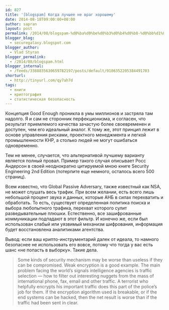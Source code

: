 ```yaml
---
id: 827
title: '[blogspam] Когда лучшее не враг хорошему'
date: 2014-08-18T09:00:00+00:00
author: sapran
layout: post
permalink: /2014/08/blogspam-%d0%ba%d0%be%d0%b3%d0%b4%d0%b0-%d0%bb%d1%83%d1%87%d1%88%d0%b5%d0%b5-%d0%bd%d0%b5-%d0%b2%d1%80%d0%b0%d0%b3-%d1%85%d0%be%d1%80%d0%be%d1%88%d0%b5%d0%bc%d1%83/
blogger_blog:
  - securegalaxy.blogspot.com
blogger_author:
  - Vlad Styran
blogger_permalink:
  - /2014/08/blogspam.html
blogger_internal:
  - /feeds/3388835630659782197/posts/default/9186352205384491703
shorturl:
  - http://tinyurl.com/qy7ah7d
tags:
  - книги
  - криптография
  - статистическая безопасность
---
```

Концепция Good Enough проникла в умы миллионов и застряла там надолго. Я и сам не сторонник перфекционизма, и согласен, что результат приемлемого качества зачастую более своевременен и доступен, чем его идеальный аналог. К тому же, этот принцип лежит в основе управления рисками, проектного менеджмента и легкой промышленности КНР, а столько людей не могут ошибаться одновременно.

Тем не менее, случается, что альтернативой лучшему варианту является полный провал. Пример такого случая описывает Росс Андерсон в своей неоднократно цитируемой мною книге Security Engineering 2nd Edition (потерпите еще немного, осталось всего 500 страниц).

Всем известно, что Global Passive Adversary, также известный как NSA, не может слушать весь трафик. При всем желании, есть всего лишь небольшой процент звука и данных, которые АНБ в силах перехватить и обработать. То есть, существует определенная политика поиска и выбора любопытного трафика, перехват которого сулит разведывательные плюшки. Естественно, все зашифрованные коммуникации подпадают в этот фильтр. И конечно же, если был использован слабый или уязвимый механизм шифрования, информация будет восстановлена аналитиками агентства.

Вывод: если ваш крипто-инструментарий далек от идеала, то намного безопаснее не использовать его вовсе, потому что тогда у вас есть шанс &#171;не попасть в выборку&#187;. Такие дела.
  


> Some kinds of security mechanism may be worse than useless if they can be compromised. Weak encryption is a good example. The main problem facing the world’s signals intelligence agencies is traffic selection — how to filter out interesting nuggets from the mass of international phone, fax, email and other traffic. A terrorist who helpfully encrypts his important traffic does this part of the police’s job for them. If the encryption algorithm used is breakable, or if the end systems can be hacked, then the net result is worse than if the traffic had been sent in clear.</p><div class="addtoany_share_save_container addtoany_content_bottom">
  <div class="a2a_kit a2a_kit_size_32 addtoany_list a2a_target" id="wpa2a_310">
    <a class="a2a_button_facebook" href="http://www.addtoany.com/add_to/facebook?linkurl=https%3A%2F%2Fblog.styran.com%2F2014%2F08%2Fblogspam-%25d0%25ba%25d0%25be%25d0%25b3%25d0%25b4%25d0%25b0-%25d0%25bb%25d1%2583%25d1%2587%25d1%2588%25d0%25b5%25d0%25b5-%25d0%25bd%25d0%25b5-%25d0%25b2%25d1%2580%25d0%25b0%25d0%25b3-%25d1%2585%25d0%25be%25d1%2580%25d0%25be%25d1%2588%25d0%25b5%25d0%25bc%25d1%2583%2F&linkname=%5Bblogspam%5D%20%D0%9A%D0%BE%D0%B3%D0%B4%D0%B0%20%D0%BB%D1%83%D1%87%D1%88%D0%B5%D0%B5%20%D0%BD%D0%B5%20%D0%B2%D1%80%D0%B0%D0%B3%20%D1%85%D0%BE%D1%80%D0%BE%D1%88%D0%B5%D0%BC%D1%83" title="Facebook" rel="nofollow" target="_blank"></a><a class="a2a_button_twitter" href="http://www.addtoany.com/add_to/twitter?linkurl=https%3A%2F%2Fblog.styran.com%2F2014%2F08%2Fblogspam-%25d0%25ba%25d0%25be%25d0%25b3%25d0%25b4%25d0%25b0-%25d0%25bb%25d1%2583%25d1%2587%25d1%2588%25d0%25b5%25d0%25b5-%25d0%25bd%25d0%25b5-%25d0%25b2%25d1%2580%25d0%25b0%25d0%25b3-%25d1%2585%25d0%25be%25d1%2580%25d0%25be%25d1%2588%25d0%25b5%25d0%25bc%25d1%2583%2F&linkname=%5Bblogspam%5D%20%D0%9A%D0%BE%D0%B3%D0%B4%D0%B0%20%D0%BB%D1%83%D1%87%D1%88%D0%B5%D0%B5%20%D0%BD%D0%B5%20%D0%B2%D1%80%D0%B0%D0%B3%20%D1%85%D0%BE%D1%80%D0%BE%D1%88%D0%B5%D0%BC%D1%83" title="Twitter" rel="nofollow" target="_blank"></a><a class="a2a_button_google_plus" href="http://www.addtoany.com/add_to/google_plus?linkurl=https%3A%2F%2Fblog.styran.com%2F2014%2F08%2Fblogspam-%25d0%25ba%25d0%25be%25d0%25b3%25d0%25b4%25d0%25b0-%25d0%25bb%25d1%2583%25d1%2587%25d1%2588%25d0%25b5%25d0%25b5-%25d0%25bd%25d0%25b5-%25d0%25b2%25d1%2580%25d0%25b0%25d0%25b3-%25d1%2585%25d0%25be%25d1%2580%25d0%25be%25d1%2588%25d0%25b5%25d0%25bc%25d1%2583%2F&linkname=%5Bblogspam%5D%20%D0%9A%D0%BE%D0%B3%D0%B4%D0%B0%20%D0%BB%D1%83%D1%87%D1%88%D0%B5%D0%B5%20%D0%BD%D0%B5%20%D0%B2%D1%80%D0%B0%D0%B3%20%D1%85%D0%BE%D1%80%D0%BE%D1%88%D0%B5%D0%BC%D1%83" title="Google+" rel="nofollow" target="_blank"></a><a class="a2a_button_linkedin" href="http://www.addtoany.com/add_to/linkedin?linkurl=https%3A%2F%2Fblog.styran.com%2F2014%2F08%2Fblogspam-%25d0%25ba%25d0%25be%25d0%25b3%25d0%25b4%25d0%25b0-%25d0%25bb%25d1%2583%25d1%2587%25d1%2588%25d0%25b5%25d0%25b5-%25d0%25bd%25d0%25b5-%25d0%25b2%25d1%2580%25d0%25b0%25d0%25b3-%25d1%2585%25d0%25be%25d1%2580%25d0%25be%25d1%2588%25d0%25b5%25d0%25bc%25d1%2583%2F&linkname=%5Bblogspam%5D%20%D0%9A%D0%BE%D0%B3%D0%B4%D0%B0%20%D0%BB%D1%83%D1%87%D1%88%D0%B5%D0%B5%20%D0%BD%D0%B5%20%D0%B2%D1%80%D0%B0%D0%B3%20%D1%85%D0%BE%D1%80%D0%BE%D1%88%D0%B5%D0%BC%D1%83" title="LinkedIn" rel="nofollow" target="_blank"></a><a class="a2a_dd addtoany_share_save" href="https://www.addtoany.com/share"></a>
  </div>
</div>